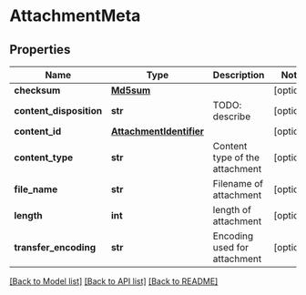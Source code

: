 # AttachmentMeta

## Properties
Name | Type | Description | Notes
------------ | ------------- | ------------- | -------------
**checksum** | [**Md5sum**](Md5sum.md) |  | [optional] 
**content_disposition** | **str** | TODO: describe | [optional] 
**content_id** | [**AttachmentIdentifier**](AttachmentIdentifier.md) |  | [optional] 
**content_type** | **str** | Content type of the attachment | [optional] 
**file_name** | **str** | Filename of attachment | [optional] 
**length** | **int** | length of attachment | [optional] 
**transfer_encoding** | **str** | Encoding used for attachment | [optional] 

[[Back to Model list]](../README.md#documentation-for-models) [[Back to API list]](../README.md#documentation-for-api-endpoints) [[Back to README]](../README.md)

